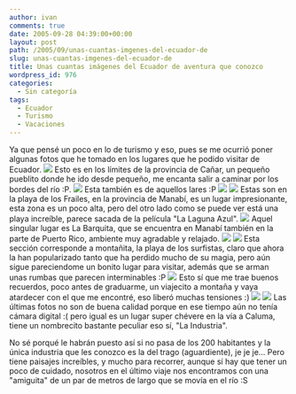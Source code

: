 ```yaml
---
author: ivan
comments: true
date: 2005-09-28 04:39:00+00:00
layout: post
path: /2005/09/unas-cuantas-imgenes-del-ecuador-de
slug: unas-cuantas-imgenes-del-ecuador-de
title: Unas cuantas imágenes del Ecuador de aventura que conozco
wordpress_id: 976
categories:
  - Sin categoría
tags:
  - Ecuador
  - Turismo
  - Vacaciones
---
```


Ya que pensé un poco en lo de turismo y eso, pues se me ocurrió poner algunas fotos que he tomado en los lugares que he podido visitar de Ecuador. [![](http://photos1.blogger.com/blogger/5311/455/320/06-02-2005%20002.jpg)](http://photos1.blogger.com/blogger/5311/455/1600/06-02-2005%20002.jpg) Esto es en los límites de la provincia de Cañar, un pequeño pueblito donde he ido desde pequeño, me encanta salir a caminar por los bordes del río :P. [![](http://photos1.blogger.com/blogger/5311/455/320/06-02-2005%20005.jpg)](http://photos1.blogger.com/blogger/5311/455/1600/06-02-2005%20005.jpg) Esta también es de aquellos lares :P [![](http://photos1.blogger.com/blogger/5311/455/320/img114.jpg)](http://photos1.blogger.com/blogger/5311/455/1600/img114.jpg) [![](http://photos1.blogger.com/blogger/5311/455/320/frailes2.jpg)](http://photos1.blogger.com/blogger/5311/455/1600/frailes2.jpg) Estas son en la playa de los Frailes, en la provincia de Manabí, es un lugar impresionante, esta zona es un poco alta, pero del otro lado como se puede ver está una playa increíble, parece sacada de la película "La Laguna Azul". [![](http://photos1.blogger.com/blogger/5311/455/320/barquitaXfuera.jpg)](http://photos1.blogger.com/blogger/5311/455/1600/barquitaXfuera.jpg) Aquel singular lugar es La Barquita, que se encuentra en Manabí también en la parte de Puerto Rico, ambiente muy agradable y relajado. [![](http://photos1.blogger.com/blogger/5311/455/320/montana%20017_small.jpg)](http://photos1.blogger.com/blogger/5311/455/1600/montana%20017_small.jpg) [![](http://photos1.blogger.com/blogger/5311/455/320/12-julio-04%20002.jpg)](http://photos1.blogger.com/blogger/5311/455/1600/12-julio-04%20002.jpg) Esta sección corresponde a montañita, la playa de los surfistas, claro que ahora la han popularizado tanto que ha perdido mucho de su magia, pero aún sigue pareciendome un bonito lugar para visitar, además que se arman unas rumbas que parecen interminables :P [![](http://photos1.blogger.com/blogger/5311/455/320/atardecer%20montana%20025_small.jpg)](http://photos1.blogger.com/blogger/5311/455/1600/atardecer%20montana%20025_small.jpg) Esto sí que me trae buenos recuerdos, poco antes de graduarme, un viajecito a montaña y vaya atardecer con el que me encontré, eso liberó muchas tensiones :) [![](http://photos1.blogger.com/blogger/5311/455/320/LIrio.jpg)](http://photos1.blogger.com/blogger/5311/455/1600/LIrio.jpg) [![](http://photos1.blogger.com/blogger/5311/455/320/todosRio.jpg)](http://photos1.blogger.com/blogger/5311/455/1600/todosRio.jpg) Las últimas fotos no son de buena calidad porque en ese tiempo aún no tenía cámara digital :( pero igual es un lugar super chévere en la vía a Caluma, tiene un nombrecito bastante peculiar eso sí, "La Industria".

No sé porqué le habrán puesto así si no pasa de los 200 habitantes y la única industria que les conozco es la del trago (aguardiente), je je je... Pero tiene paisajes increíbles, y mucho para recorrer, aunque sí hay que tener un poco de cuidado, nosotros en el último viaje nos encontramos con una "amiguita" de un par de metros de largo que se movía en el río :S
